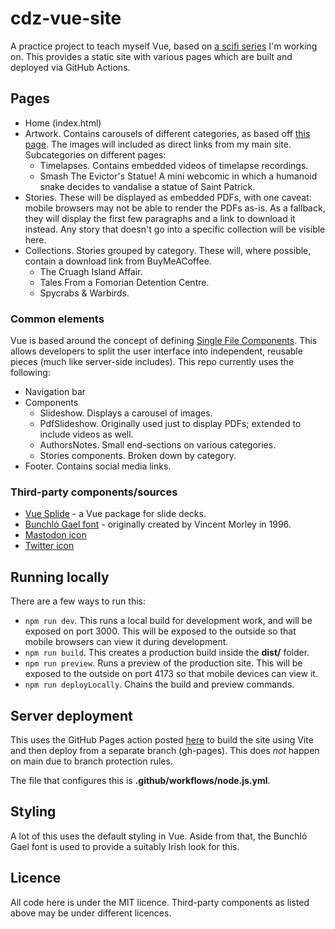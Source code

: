 # cdz-vue-site
A practice project to teach myself Vue, based on [a scifi series](https://aceade.wordpress.com/connacht-disaster-zone/) I'm working on. This provides a static site with various pages which are built and deployed via GitHub Actions.

## Pages
- Home (index.html)
- Artwork. Contains carousels of different categories, as based off [this page](https://aceade.wordpress.com/connacht-disaster-zone/connacht-disaster-zone-artwork/). The images will included as direct links from my main site. Subcategories on different pages:
    - Timelapses. Contains embedded videos of timelapse recordings.
    - Smash The Evictor's Statue! A mini webcomic in which a humanoid snake decides to vandalise a statue of Saint Patrick.
- Stories. These will be displayed as embedded PDFs, with one caveat: mobile browsers may not be able to render the PDFs as-is. As a fallback, they will display the first few paragraphs and a link to download it instead. Any story that doesn't go into a specific collection will be visible here.
- Collections. Stories grouped by category. These will, where possible, contain a download link from BuyMeACoffee.
    - The Cruagh Island Affair.
    - Tales From a Fomorian Detention Centre.
    - Spycrabs & Warbirds.

### Common elements
Vue is based around the concept of defining [Single File Components](https://vuejs.org/guide/scaling-up/sfc.html). This allows developers to split the user interface into independent, reusable pieces (much like server-side includes). This repo currently uses the following:
- Navigation bar
- Components
    - Slideshow. Displays a carousel of images.
    - PdfSlideshow. Originally used just to display PDFs; extended to include videos as well.
    - AuthorsNotes. Small end-sections on various categories.
    - Stories components. Broken down by category.
- Footer. Contains social media links.

### Third-party components/sources
- [Vue Splide](https://github.com/Splidejs/vue-splide) - a Vue package for slide decks.
- [Bunchló Gael font](https://www.ffonts.net/Bunchl.font) - originally created by Vincent Morley in 1996.
- [Mastodon icon](https://fontawesome.com/icons/mastodon?s=brands)
- [Twitter icon](https://fontawesome.com/icons/twitter?s=brands)

## Running locally
There are a few ways to run this:
- `npm run dev`. This runs a local build for development work, and will be exposed on port 3000. This will be exposed to the outside so that mobile browsers can view it during development.
- `npm run build`. This creates a production build inside the **dist/** folder.
- `npm run preview`. Runs a preview of the production site. This will be exposed to the outside on port 4173 so that mobile devices can view it.
- `npm run deployLocally`. Chains the build and preview commands.

## Server deployment
This uses the GitHub Pages action posted [here](https://github.com/peaceiris/actions-gh-pages) to build the site using Vite and then deploy from a separate branch (gh-pages). This does _not_ happen on main due to branch protection rules.

The file that configures this is **.github/workflows/node.js.yml**.

## Styling
A lot of this uses the default styling in Vue. Aside from that, the Bunchló Gael font is used to provide a suitably Irish look for this.

## Licence
All code here is under the MIT licence. Third-party components as listed above may be under different licences.
